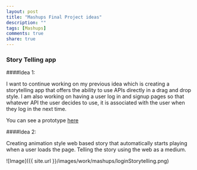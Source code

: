 ```yaml
---
layout: post
title: "Mashups Final Project ideas"
description: ""
tags: [Mashups]
comments: true  
share: true
---
```


### Story Telling app


####Idea 1:  

I want to continue working on my previous idea which is creating a storytelling app that offers the ability to use APIs directly in a drag and drop style.
I am also working on having a user log in and signup pages so that whatever API the user decides to use, it is associated with the user when they log in the next time.

You can see a prototype [here](http://evening-wave-1710.herokuapp.com/)


####Idea 2:

Creating animation style web based story that automatically starts playing when a user loads the page. Telling the story using the web as a medium.



![Image]({{ site.url }}/images/work/mashups/loginStorytelling.png)
<!-- ![Image]({{ site.url }}/images/work/mashups/mashups-week2-shot2.png) -->

<!-- <figure>
	<img src="images/work/mashups/mashups-week2-shot2.png" width="50%" height="50%">
</figure> -->